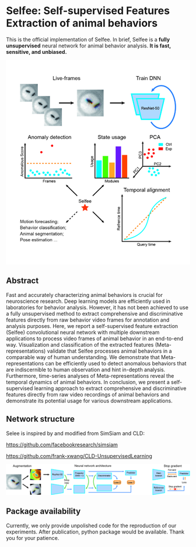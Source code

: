 # Selfee: Self-supervised Features Extraction of animal behaviors

This is the official implementation of Selfee. In brief, Selfee is a **fully unsupervised** neural network for animal behavior analysis. **It is fast, sensitive, and unbiased.**

![Selfee](./img/selfee.jpg)
## Abstract
Fast and accurately characterizing animal behaviors is crucial for neuroscience research. Deep learning models are efficiently used in laboratories for behavior analysis. However, it has not been achieved to use a fully unsupervised method to extract comprehensive and discriminative features directly from raw behavior video frames for annotation and analysis purposes. Here, we report a self-supervised feature extraction (Selfee) convolutional neural network with multiple downstream applications to process video frames of animal behavior in an end-to-end way. Visualization and classification of the extracted features (Meta-representations) validate that Selfee processes animal behaviors in a comparable way of human understanding. We demonstrate that Meta-representations can be efficiently used to detect anomalous behaviors that are indiscernible to human observation and hint in-depth analysis. Furthermore, time-series analyses of Meta-representations reveal the temporal dynamics of animal behaviors. In conclusion, we present a self-supervised learning approach to extract comprehensive and discriminative features directly from raw video recordings of animal behaviors and demonstrate its potential usage for various downstream applications.

## Network structure

Selee is inspired by and modified from SimSiam and CLD:

https://github.com/facebookresearch/simsiam

https://github.com/frank-xwang/CLD-UnsupervisedLearning

![net](./img/network.jpg)

## Package availability 

Currently, we only provide unpolished code for the reproduction of our experiments. After publication, python package would be available. Thank you for your patience.

